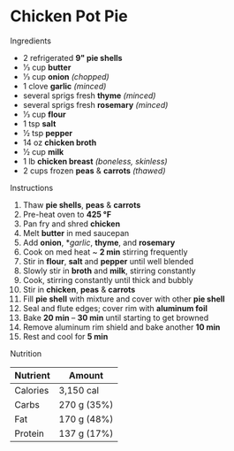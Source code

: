 # Chicken Pot Pie

Ingredients

* 2 refrigerated **9" pie shells**
* 1⁄3 cup **butter**
* 1⁄3 cup **onion** *(chopped)*
* 1 clove **garlic** *(minced)*
* several sprigs fresh **thyme** *(minced)*
* several sprigs fresh **rosemary** *(minced)*
* 1⁄3 cup **flour**
* 1 tsp **salt**
* 1⁄2 tsp **pepper**
* 14 oz **chicken broth**
* 1⁄2 cup **milk**
* 1 lb **chicken breast** *(boneless, skinless)*
* 2 cups frozen **peas** & **carrots** *(thawed)*

Instructions

1. Thaw **pie shells**, **peas** & **carrots**
1. Pre-heat oven to **425 °F**
1. Pan fry and shred **chicken**
1. Melt **butter** in med saucepan
1. Add **onion**, **garlic*, **thyme**, and **rosemary**
1. Cook on med heat ~ **2 min** stirring frequently
1. Stir in **flour**, **salt** and **pepper** until well blended
1. Slowly stir in **broth** and **milk**, stirring constantly
1. Cook, stirring constantly until thick and bubbly
1. Stir in **chicken**, **peas** & **carrots**
1. Fill **pie shell** with mixture and cover with other **pie shell**
1. Seal and flute edges; cover rim with **aluminum foil**
1. Bake **20 min** – **30 min** until starting to get browned
1. Remove aluminum rim shield and bake another **10 min**
1. Rest and cool for **5 min**

Nutrition

Nutrient | Amount
---------|------------
Calories | 3,150 cal
Carbs    | 270 g (35%)
Fat      | 170 g (48%)
Protein  | 137 g (17%)
